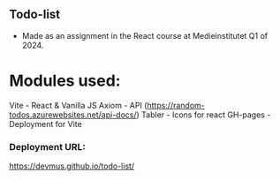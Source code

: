 ## Todo-list

- Made as an assignment in the React course at Medieinstitutet Q1 of 2024.

# Modules used:

Vite - React & Vanilla JS
Axiom - API (https://random-todos.azurewebsites.net/api-docs/)
Tabler - Icons for react
GH-pages - Deployment for Vite

### Deployment URL:

https://devmus.github.io/todo-list/

